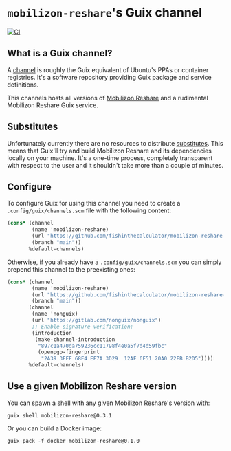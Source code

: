 # `mobilizon-reshare`'s Guix channel

[![CI](https://github.com/fishinthecalculator/mobilizon-reshare-guix/actions/workflows/main.yml/badge.svg)](https://github.com/fishinthecalculator/mobilizon-reshare-guix/actions/workflows/main.yml)

## What is a Guix channel?

A [channel](https://guix.gnu.org/en/manual/devel/en/guix.html#Channels) is roughly the Guix equivalent of Ubuntu's PPAs or container registries. It's a software repository providing Guix package and service definitions.

This channels hosts all versions of [Mobilizon Reshare](https://github.com/Tech-Workers-Coalition-Italia/mobilizon-reshare) and a rudimental Mobilizon Reshare Guix service.

## Substitutes

Unfortunately currently there are no resources to distribute [substitutes](https://guix.gnu.org/en/manual/devel/en/guix.html#Substitutes). This means that Guix'll try and build Mobilizon Reshare and its dependencies locally on your machine. It's a one-time process, completely transparent with respect to the user and it shouldn't take more than a couple of minutes.

## Configure

To configure Guix for using this channel you need to create a `.config/guix/channels.scm` file with the following content:

``` scheme
(cons* (channel
        (name 'mobilizon-reshare)
        (url "https://github.com/fishinthecalculator/mobilizon-reshare-guix")
        (branch "main"))
       %default-channels)
```

Otherwise, if you already have a `.config/guix/channels.scm` you can simply prepend this channel to the preexisting ones:

``` scheme
(cons* (channel
        (name 'mobilizon-reshare)
        (url "https://github.com/fishinthecalculator/mobilizon-reshare-guix")
        (branch "main"))
       (channel
        (name 'nonguix)
        (url "https://gitlab.com/nonguix/nonguix")
        ;; Enable signature verification:
        (introduction
         (make-channel-introduction
          "897c1a470da759236cc11798f4e0a5f7d4d59fbc"
          (openpgp-fingerprint
           "2A39 3FFF 68F4 EF7A 3D29  12AF 6F51 20A0 22FB B2D5"))))
       %default-channels)
```

## Use a given Mobilizon Reshare version

You can spawn a shell with any given Mobilizon Reshare's version with:

``` shell
guix shell mobilizon-reshare@0.3.1
```

Or you can build a Docker image:

``` shell
guix pack -f docker mobilizon-reshare@0.1.0
```
